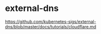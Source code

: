 # external-dns

https://github.com/kubernetes-sigs/external-dns/blob/master/docs/tutorials/cloudflare.md
